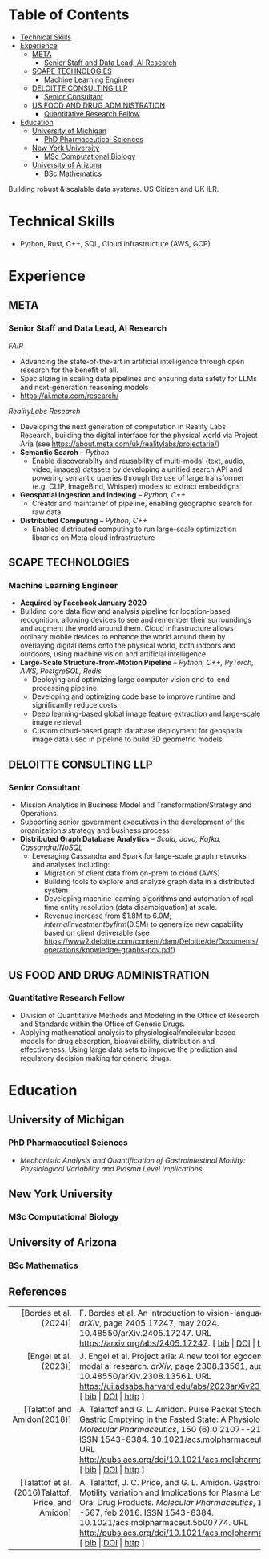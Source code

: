 
# Table of Contents

-   [Technical Skills](#orgddbf720)
-   [Experience](#org293e7fe)
    -   [META](#orgcb426fe)
        -   [Senior Staff and Data Lead, AI Research](#orgf52b280)
    -   [SCAPE TECHNOLOGIES](#org2e40e8a)
        -   [Machine Learning Engineer](#orge734ed1)
    -   [DELOITTE CONSULTING LLP](#org75e88d9)
        -   [Senior Consultant](#org8cde672)
    -   [US FOOD AND DRUG ADMINISTRATION](#org11293b7)
        -   [Quantitative Research Fellow](#orgac62feb)
-   [Education](#org082009f)
    -   [University of Michigan](#org06d28c1)
        -   [PhD Pharmaceutical Sciences](#org0016584)
    -   [New York University](#orgf3bb123)
        -   [MSc Computational Biology](#org6112882)
    -   [University of Arizona](#org734ec71)
        -   [BSc Mathematics](#org5e20574)

Building robust & scalable data systems. US Citizen and UK ILR.


<a id="orgddbf720"></a>

# Technical Skills

-   Python, Rust, C++, SQL, Cloud infrastructure (AWS, GCP)


<a id="org293e7fe"></a>

# Experience


<a id="orgcb426fe"></a>

## META


<a id="orgf52b280"></a>

### Senior Staff and Data Lead, AI Research

*FAIR*

-   Advancing the state-of-the-art in artificial intelligence through open research for the benefit of all.
-   Specializing in scaling data pipelines and ensuring data safety for LLMs and next-generation reasoning models
-   <https://ai.meta.com/research/>

*RealityLabs Research*

-   Developing the next generation of computation in Reality Labs Research, building the digital interface for the physical world via Project Aria (see <https://about.meta.com/uk/realitylabs/projectaria/>)
-   **Semantic Search** &#x2013; *Python*
    -   Enable discoverabilty and reusability of multi-modal (text, audio, video, images) datasets by developing a unified search API and powering semantic queries through the use of large transformer (e.g. CLIP, ImageBind, Whisper)  models to extract embeddigns
-   **Geospatial Ingestion and Indexing** &#x2013; *Python, C++*
    -   Creator and maintainer of pipeline, enabling geographic search for raw data
-   **Distributed Computing** &#x2013; *Python, C++*
    -   Enabled distributed computing to run large-scale optimization libraries on Meta cloud infrastructure


<a id="org2e40e8a"></a>

## SCAPE TECHNOLOGIES


<a id="orge734ed1"></a>

### Machine Learning Engineer

-   **Acquired by Facebook January 2020**
-   Building core data flow and analysis pipeline for location-based recognition, allowing devices to see and remember
    their surroundings and augment the world around them. Cloud infrastructure allows ordinary mobile devices to enhance
    the world around them by overlaying digital items onto the physical world, both indoors and outdoors, using machine vision
    and artificial intelligence.
-   **Large-Scale Structure-from-Motion Pipeline** &#x2013; *Python, C++, PyTorch, AWS, PostgreSQL, Redis*
    -   Deploying and optimizing large computer vision end-to-end processing pipeline.
    -   Developing and optimizing code base to improve runtime and significantly reduce costs.
    -   Deep learning-based global image feature extraction and large-scale image retrieval.
    -   Custom cloud-based graph database deployment for geospatial image data used in pipeline to build 3D geometric models.


<a id="org75e88d9"></a>

## DELOITTE CONSULTING LLP


<a id="org8cde672"></a>

### Senior Consultant

-   Mission Analytics in Business Model and Transformation/Strategy and Operations.
-   Supporting senior government executives in the development of the organization&rsquo;s
    strategy and business process
-   **Distributed Graph Database Analytics** &#x2013; *Scala, Java, Kafka, Cassandra/NoSQL*
    -   Leveraging Cassandra and Spark for large-scale graph networks and analyses including:
        -   Migration of client data from on-prem to cloud (AWS)
        -   Building tools to explore and analyze graph data in a distributed system
        -   Developing machine learning algorithms and automation of real-time entity resolution (data disambiguation) at scale.
        -   Revenue increase from $1.8M to $6.0M; internal investment by firm ($0.5M) to generalize new capability based on client deliverable (see <https://www2.deloitte.com/content/dam/Deloitte/de/Documents/operations/knowledge-graphs-pov.pdf>)


<a id="org11293b7"></a>

## US FOOD AND DRUG ADMINISTRATION


<a id="orgac62feb"></a>

### Quantitative Research Fellow

-   Division of Quantitative Methods and Modeling in the Office of Research and Standards within the Office of Generic Drugs.
-   Applying mathematical analysis to physiological/molecular based models for drug absorption, bioavailability, distribution
    and effectiveness. Using large data sets to improve the prediction and regulatory decision making for generic drugs.


<a id="org082009f"></a>

# Education


<a id="org06d28c1"></a>

## University of Michigan


<a id="org0016584"></a>

### PhD Pharmaceutical Sciences

-   *Mechanistic Analysis and Quantification of Gastrointestinal Motility: Physiological Variability and Plasma Level Implications*


<a id="orgf3bb123"></a>

## New York University


<a id="org6112882"></a>

### MSc Computational Biology


<a id="org734ec71"></a>

## University of Arizona


<a id="org5e20574"></a>

### BSc Mathematics

<div id="bibliography">
<h2>References</h2>

</div>
<table>

<tr valign="top">
<td align="right" class="bibtexnumber">
[<a name="bordes2024introductionvisionlanguagemodeling">Bordes et&nbsp;al.(2024)</a>]
</td>
<td class="bibtexitem">
F.&nbsp;Bordes et&nbsp;al.
 An introduction to vision-language modeling.
 <em>arXiv</em>, page 2405.17247, may 2024.
 10.48550/arXiv.2405.17247.
 URL <a href="https://arxiv.org/abs/2405.17247">https://arxiv.org/abs/2405.17247</a>.
[&nbsp;<a href="refs_bib.html#bordes2024introductionvisionlanguagemodeling">bib</a>&nbsp;| 
<a href="http://dx.doi.org/10.48550/arXiv.2405.17247">DOI</a>&nbsp;| 
<a href="https://arxiv.org/abs/2405.17247">http</a>&nbsp;]

</td>
</tr>


<tr valign="top">
<td align="right" class="bibtexnumber">
[<a name="Engel2023">Engel et&nbsp;al.(2023)</a>]
</td>
<td class="bibtexitem">
J.&nbsp;Engel et&nbsp;al.
 Project aria: A new tool for egocentric multi-modal ai research.
 <em>arXiv</em>, page 2308.13561, aug 2023.
 10.48550/arXiv.2308.13561.
 URL <a href="https://ui.adsabs.harvard.edu/abs/2023arXiv230813561E/">https://ui.adsabs.harvard.edu/abs/2023arXiv230813561E/</a>.
[&nbsp;<a href="refs_bib.html#Engel2023">bib</a>&nbsp;| 
<a href="http://dx.doi.org/10.48550/arXiv.2308.13561">DOI</a>&nbsp;| 
<a href="https://ui.adsabs.harvard.edu/abs/2023arXiv230813561E/">http</a>&nbsp;]

</td>
</tr>


<tr valign="top">
<td align="right" class="bibtexnumber">
[<a name="Talattof2018">Talattof and Amidon(2018)</a>]
</td>
<td class="bibtexitem">
A.&nbsp;Talattof and G.&nbsp;L. Amidon.
 Pulse Packet Stochastic Model for Gastric Emptying in the Fasted
  State: A Physiological Approach.
 <em>Molecular Pharmaceutics</em>, 150 (6):0 2107--2115,
  jun 2018.
 ISSN 1543-8384.
 10.1021/acs.molpharmaceut.7b01077.
 URL <a href="http://pubs.acs.org/doi/10.1021/acs.molpharmaceut.7b01077">http://pubs.acs.org/doi/10.1021/acs.molpharmaceut.7b01077</a>.
[&nbsp;<a href="refs_bib.html#Talattof2018">bib</a>&nbsp;| 
<a href="http://dx.doi.org/10.1021/acs.molpharmaceut.7b01077">DOI</a>&nbsp;| 
<a href="http://pubs.acs.org/doi/10.1021/acs.molpharmaceut.7b01077">http</a>&nbsp;]

</td>
</tr>


<tr valign="top">
<td align="right" class="bibtexnumber">
[<a name="Talattof2016">Talattof et&nbsp;al.(2016)Talattof, Price, and Amidon</a>]
</td>
<td class="bibtexitem">
A.&nbsp;Talattof, J.&nbsp;C. Price, and G.&nbsp;L. Amidon.
 Gastrointestinal Motility Variation and Implications for Plasma
  Level Variation: Oral Drug Products.
 <em>Molecular Pharmaceutics</em>, 130 (2):0 557--567,
  feb 2016.
 ISSN 1543-8384.
 10.1021/acs.molpharmaceut.5b00774.
 URL <a href="http://pubs.acs.org/doi/10.1021/acs.molpharmaceut.5b00774">http://pubs.acs.org/doi/10.1021/acs.molpharmaceut.5b00774</a>.
[&nbsp;<a href="refs_bib.html#Talattof2016">bib</a>&nbsp;| 
<a href="http://dx.doi.org/10.1021/acs.molpharmaceut.5b00774">DOI</a>&nbsp;| 
<a href="http://pubs.acs.org/doi/10.1021/acs.molpharmaceut.5b00774">http</a>&nbsp;]

</td>
</tr>
</table>

